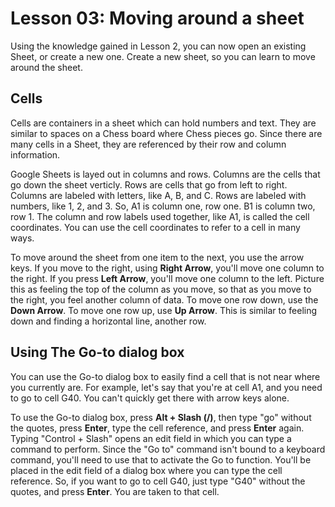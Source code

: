 # Lesson 03: Moving around a sheet

Using the knowledge gained in Lesson 2, you can now open an existing Sheet, or create a new one. Create a new sheet, so you can learn to move around the sheet.

## Cells

Cells are containers in a sheet which can hold numbers and text. They are similar to spaces on a Chess board where Chess pieces go. Since there are many cells in a Sheet, they are referenced by their row and column information.

Google Sheets is layed out in columns and rows. Columns are the cells that go down the sheet verticly. Rows are cells that go from left to right. Columns are labeled with letters, like A, B, and C. Rows are labeled with numbers, like 1, 2, and 3. So, A1 is column one, row one. B1 is column two, row 1. The column and row labels used together, like A1, is called the cell coordinates. You can use the cell coordinates to refer to a cell in many ways.

To move around the sheet from one item to the next, you use the arrow keys. If you move to the right, using **Right Arrow**, you'll move one column to the right. If you press **Left Arrow**, you'll move one column to the left. Picture this as feeling the top of the column as you move, so that as you move to the right, you feel another column of data. To move one row down, use the **Down Arrow**. To move one row up, use **Up Arrow**. This is similar to feeling down and finding a horizontal line, another row.

## Using The Go-to dialog box

You can use the Go-to dialog box to easily find a cell that is not near where you currently are. For example, let's say that you're at cell A1, and you need to go to cell G40. You can't quickly get there with arrow keys alone.

To use the Go-to dialog box, press **Alt + Slash (/)**, then type "go" without the quotes, press **Enter**, type the cell reference, and press **Enter** again. Typing "Control + Slash" opens an edit field in which you can type a command to perform. Since the "Go to" command isn't bound to a keyboard command, you'll need to use that to activate the Go to function. You'll be placed in the edit field of a dialog box where you can type the cell reference. So, if you want to go to cell G40, just type "G40" without the quotes, and press **Enter**. You are taken to that cell.

